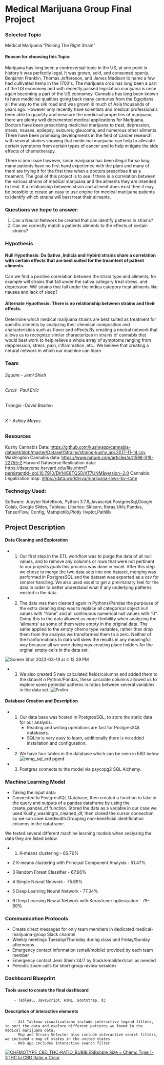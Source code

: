 # Medical Marijuana Group Final Project


### Selected Topic
Medical Marijuana "Picking The Right Strain"

#### Reason for choosing this Topic:

Marijuana has long been a controversial topic in the US, at one point in history it was perfectly legal. It was grown, sold, and consumed openly. Benjamin Franklin, Thomas Jeffereson, and James Madison to name a few had cultivated hemp in the 1700's. The marijuana crop has long been a part of the US economey and with recently passed legislation marijuana is once again becoming a part of the US economey. Cannabis has long been known to have medicinal qualities going back many centuries from the Egyptians all the way to the silk road and was grown in much of Asia thousands of years ago. However only recently have scientists and medical professionals been able to quantify and measure the medicinal properties of marijuana, there are plenty well documented medical applications for Marijuana. Doctors have been prescribing medicinal marijuana to treat, depression, stress, nausea, epilepsy, seizures, glaucoma, and numerous other ailments. There have been promising developments in the field of cancer research with several studies showing that medicinal marijuana can help to alleviate certain symptoms from certain types of cancer and to help mitigate the side effects of chemotherapy. 

There is one issue however, since marijuana has been illegal for so long many patients have no first hand experience with the plant and many of them are trying it for the first time when a doctors prescribes it as a treament. The goal of this project is to see if there is a correlation between the various strains of medical marijuana and the ailments they are intended to treat. If a relationship between strain and ailment does exist then it may be possible to create an easy to use engine for medical marijuana patients to identify which strains will best treat their ailments.  

### Questions we hope to answer:
  1. Can a Neural Network be created that can identify patterns in strains?
  2. Can we correctly match a patients ailments to the effects of certain strains?

### Hypothesis

#### Null Hypothesis: Do Sativa ,Indicia and Hybird strains share a correlation with certain effects that are best suited for the treamtent of patient aliments.

Can we find a positive correlation between the strain type and ailments, for example will strains that fall under the sativa category treat stress, and depression. Will strains that fall under the indica category treat ailments like nausea and lack of sleep?

#### Alternate Hypothesis: There is no relationship between strains and their effects.
Determine which medical marijuana strains are best suited as treatment for specific ailments by analyzing their chemical composition and characteristics such as flavor and effects.By creating a neutral network that allows us to recognize similar characterizes in strains of cannabis that would best work to help relieve a whole array of symptoms ranging from deppression, stress, pain, inflammation ,etc.. We believe that creating a netural network in which our machine can learn 

### Team
###### Square - Jemi Shieh
###### Circle -Paul Erlic
###### Triangle -David Bastien
###### X - Ashley Mayes


### Resources

Kushy Cannabis Data: https://github.com/kushyapp/cannabis-dataset/blob/master/Dataset/Strains/strains-kushy_api.2017-11-14.csv
Washington Cannabis data: https://www.nature.com/articles/s41598-018-22755-2
Harvard Dataverse Replication data: https://dataverse.harvard.edu/file.xhtml?persistentId=doi:10.7910/DVN/E8TQSD/XT7UNM&version=2.0
Cannabis Legalization map: https://data.world/sya/marijuana-laws-by-state
### Technolgy Used:

Software: Jupyter NoteBook, Python 3.7.6,Javascript,PostgresSql,Google Colab, Google Slides, Tableau.
Libaries: Sklearn, Keras,Utils,Pandas, TensorFlow, Config, Mathplotlib,Plotly Hvplot,Pathlib

## Project Description
 #### Data Cleaning and Exploration
 * 1. Our first step in the ETL workflow was to purge the data of all null values, and to remove any columns or rows that were not pertinent to our projects goals this process was done in excel. After this step we chose to merge the two data sets into one dataset, merging was performed in PostgresSQL and the dataset was exported as a csv for simpler handling. We also used excel to get a prelimanary feel for the data in order to better understand what if any underlying patterns existed in the data. 
 
 * 2. The data was then cleaned again in Pythons/Pandas the purpouse of the extra cleaning step was to replace all categorical object null values with “None” and all continuous numerical null values with “0”. Doing this to the data allowed us more flexibility when analyzing the 'ailments' as some of them were empty in the original data. The same applied to the empty chemo type variables, rather than drop them from the analysis we transformed them to a zero. Neither of the tranformations to data will skew the results in any meaningful way because all we were doing was creating place holders for the orginal empty cells in the data set. 
 
  ![Screen Shot 2022-03-19 at 4 13 39 PM](https://user-images.githubusercontent.com/59430635/159137028-67e93f0d-4add-4f2a-af70-5ab076c6a0d4.png)
 
 * 3. We also created 5 new calculated fields/columns and added them to the dataset n Python/Pandas, these calculate columns allowed us to explore some potential patterns in ratios between several variables in the data set. 
![Prelim](https://github.com/paulerlic/medical-marijuana-group/blob/Laup/Imgs/Prelim.PNG)
 
 
 #### Database Creation and Description
 * 1. Our data base was hosted in PostgresSQL, to store the static data for our analysis.
      - Reading and writing operations are fast for PostgresSQL databases.
      - SQLite is very easy to learn, additionally there is no added installation and configuration.
 * 2. We have four tables in the database which can be seen in ERD below
 ![mmg_sql_erd pgerd](https://user-images.githubusercontent.com/59430635/159135849-557fdfcf-56c9-47b1-aeb7-58404e5385a7.png)
 * 3. Postgres connects to the model via psycopg2 SQL Alchemy.
      
 

### Machine Learning Model 
- Taking the input data:
- Connected to PostgresSQL Database, then created a function to take in the query and outputs of a pandas dataframe by using the create_pandas_df function. Stored the data as a variable in our case we used Kushy_washingto_cleaned_df, then closed the cursor connection so we can save bandwidth.Dropping non-beneficial identification columns in the dataframe.

We tested several different machine learning models when analyzing the data they are listed below. 
* 1. K-means clustering - 66.76%

* 2 K-means clustering with Principal Component Analysis - 51.47%

* 3 Random Forest Classifier - 67.96%

* 4 Simple Neural Network - 75.69%

* 5 Deep Learning Neural Network - 77.34%

* 6 Deep Learning Neural Network with KerasTuner optimization - 79-80%


  

  

### Communication Protocols
* Create direct messages for only team members in dedicated medical-marijuana-group Slack channel
* Weekly meetings Tuesday/Thursday during class and Friday/Sunday afternoons 
* Emergency contact information (email/mobile) provided by each team member
* Emergency contact Jemi Shieh 24/7 by Slack/email/text/call as needed
* Periodic zoom calls for short group review sessions



### Dashboard Blueprint

  #### Tools used to create the final dashboard
        - Tableau, JavaScript, HTML, Bootstrap, d3
  #### Description of interactive elements
        - All Tableau visualizations include interactive legend filters, to sort the data and explore different patterns we found in the medical marijuana data.
        - Map and Strain Selector also include interactive search filters, we included a map of states in the united states 
        - Web app includes interactive search filter
<div class='tableauPlaceholder' id='viz1647836665224' style='position: relative'><noscript><a href='#'><img alt='CHEMOTYPE_CBD_THC-RATIO_BUBBLESBubble Size = Chemo Type 1-3THC to CBD Ratio = Color ' src='https:&#47;&#47;public.tableau.com&#47;static&#47;images&#47;MM&#47;MMGP&#47;CHEMOTYPE_CBD_THC-RATIO_BUBBLES&#47;1_rss.png' style='border: none' /></a></noscript><object class='tableauViz'  style='display:none;'><param name='host_url' value='https%3A%2F%2Fpublic.tableau.com%2F' /> <param name='embed_code_version' value='3' /> <param name='site_root' value='' /><param name='name' value='MMGP&#47;CHEMOTYPE_CBD_THC-RATIO_BUBBLES' /><param name='tabs' value='no' /><param name='toolbar' value='yes' /><param name='static_image' value='https:&#47;&#47;public.tableau.com&#47;static&#47;images&#47;MM&#47;MMGP&#47;CHEMOTYPE_CBD_THC-RATIO_BUBBLES&#47;1.png' /> <param name='animate_transition' value='yes' /><param name='display_static_image' value='yes' /><param name='display_spinner' value='yes' /><param name='display_overlay' value='yes' /><param name='display_count' value='yes' /><param name='language' value='en-US' /><param name='filter' value='publish=yes' /></object></div>                <script type='text/javascript'>                    var divElement = document.getElementById('viz1647836665224');                    var vizElement = divElement.getElementsByTagName('object')[0];                    vizElement.style.width='100%';vizElement.style.height=(divElement.offsetWidth*0.75)+'px';                    var scriptElement = document.createElement('script');                    scriptElement.src = 'https://public.tableau.com/javascripts/api/viz_v1.js';                    vizElement.parentNode.insertBefore(scriptElement, vizElement);                </script>


